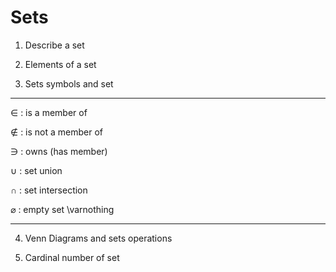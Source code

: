 # Sets 

1. Describe a set 

2. Elements of a set 

3. Sets symbols and set
----
$\in$ : is a member of 

$\notin$ : is not a member of 

$\ni$ : owns (has member)

$\cup$ : set union

$\cap$ : set intersection

$\varnothing$ : empty set	\varnothing

----

4. Venn Diagrams and sets operations 

5. Cardinal number of set





